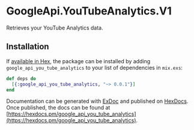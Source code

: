 # GoogleApi.YouTubeAnalytics.V1

Retrieves your YouTube Analytics data.

## Installation

If [available in Hex](https://hex.pm/docs/publish), the package can be installed
by adding `google_api_you_tube_analytics` to your list of dependencies in `mix.exs`:

```elixir
def deps do
  [{:google_api_you_tube_analytics, "~> 0.0.1"}]
end
```

Documentation can be generated with [ExDoc](https://github.com/elixir-lang/ex_doc)
and published on [HexDocs](https://hexdocs.pm). Once published, the docs can
be found at [https://hexdocs.pm/google_api_you_tube_analytics](https://hexdocs.pm/google_api_you_tube_analytics).
